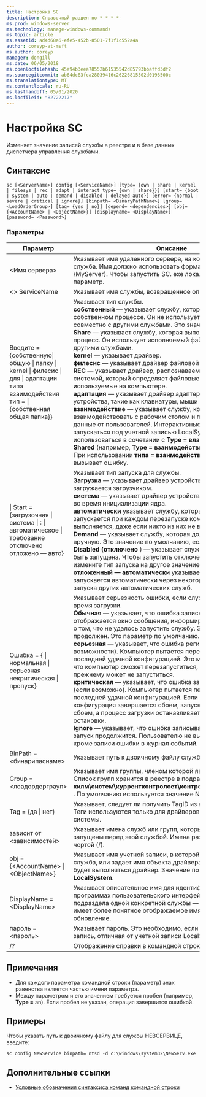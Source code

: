 ```yaml
---
title: Настройка SC
description: Справочный раздел по * * * *-
ms.prod: windows-server
ms.technology: manage-windows-commands
ms.topic: article
ms.assetid: ad4d68a6-efe5-452b-8501-7f1f1c552a4a
author: coreyp-at-msft
ms.author: coreyp
manager: dongill
ms.date: 06/05/2018
ms.openlocfilehash: 45a94b3eea78552b61535542d85793bbaffd3df2
ms.sourcegitcommit: ab64dc83fca28039416c26226815502d0193500c
ms.translationtype: MT
ms.contentlocale: ru-RU
ms.lasthandoff: 05/01/2020
ms.locfileid: "82722217"
---
```

# <a name="sc-config"></a>Настройка SC



Изменяет значение записей службы в реестре и в базе данных диспетчера управления службами.



## <a name="syntax"></a>Синтаксис

```
sc [<ServerName>] config [<ServiceName>] [type= {own | share | kernel | filesys | rec | adapt | interact type= {own | share}}] [start= {boot | system | auto | demand | disabled | delayed-auto}] [error= {normal | severe | critical | ignore}] [binpath= <BinaryPathName>] [group= <LoadOrderGroup>] [tag= {yes | no}] [depend= <dependencies>] [obj= {<AccountName> | <ObjectName>}] [displayname= <DisplayName>] [password= <Password>]
```

### <a name="parameters"></a>Параметры

|Параметр|Описание|
|---------|-----------|
|\<Имя сервера>|Указывает имя удаленного сервера, на котором расположена служба. Имя должно использовать формат UNC (например, \\ \\MyServer). Чтобы запустить SC. exe локально, опустите этот параметр.|
|\<> ServiceName|Указывает имя службы, возвращенное операцией **жеткэйнаме** .|
|Введите = {собственную\| общую \| папку \| kernel \| филесис \| для \| адаптации типа взаимодействия тип = \| {собственная общая папка}} | Указывает тип службы.</br>**собственный** — указывает службу, которая выполняется в собственном процессе. Он не использует исполняемый файл совместно с другими службами. Это значение по умолчанию.</br>**Share** — указывает службу, которая выполняется как общий процесс. Он использует исполняемый файл совместно с другими службами.</br>**kernel** — указывает драйвер.</br>**филесис** — указывает драйвер файловой системы.</br>**REC** — указывает драйвер, распознаваемый файловой системой, который определяет файловые системы, используемые на компьютере.</br>**адаптация** — указывает драйвер адаптера, который определяет устройства, такие как клавиатуры, мыши и диски.</br>**взаимодействие** — указывает службу, которая может взаимодействовать с рабочим столом и получать входные данные от пользователей. Интерактивные службы должны запускаться под учетной записью LocalSystem. Этот тип должен использоваться в сочетании с **Type = владеть** или **Type = Shared** (например, **Type = взаимодействие** **Type = владеет**). При использовании **типа = взаимодействие** само по себе вызывает ошибку.|
|\| Start = {загрузочная \| система \| : \| автоматическое \| требование отключено отложено — авто}|Указывает тип запуска для службы.</br>**Загрузка** — указывает драйвер устройства, который загружается загрузчиком.</br>**система** — указывает драйвер устройства, который запускается во время инициализации ядра.</br>**автоматически** указывает службу, которая автоматически запускается при каждом перезапуске компьютера и выполняется, даже если никто из них не входит в систему.</br>**Demand** — указывает службу, которая должна быть запущена вручную. Это значение по умолчанию, если **Start =** не задано.</br>**Disabled (отключено** ) — указывает службу, которая не может быть запущена. Чтобы запустить отключенную службу, измените тип запуска на другое значение.</br>**отложенный — автоматически** указывает службу, которая запускается автоматически через некоторое время после запуска других автоматических служб.|
|Ошибка = { \| нормальная \| серьезная некритическая \| пропуск}|Указывает серьезность ошибки, если служба не запускается во время загрузки.</br>**Обычная** — указывает, что ошибка записывается в журнал и отображается окно сообщения, информирующее пользователя о том, что не удалось запустить службу. Запуск будет продолжен. Это параметр по умолчанию.</br>**серьезная** — указывает, что ошибка регистрируется (по возможности). Компьютер пытается перезапуститься с последней удачной конфигурацией. Это может привести к тому, что компьютер сможет перезапуститься, но служба по-прежнему может не запуститься.</br>**критическая** — указывает, что ошибка записывается в журнал (если возможно). Компьютер пытается перезапуститься с последней удачной конфигурацией. Если последняя удачная конфигурация завершается сбоем, запуск также завершается сбоем, а процесс загрузки останавливается с ошибкой остановки.</br>**Ignore** — указывает, что ошибка записывается в журнал, и запуск продолжится. Пользователю не выдается уведомление, кроме записи ошибки в журнал событий.|
|BinPath = \<бинарипаснаме>|Указывает путь к двоичному файлу службы.|
|Group = \<лоадордерграуп>|Указывает имя группы, членом которой является эта служба. Список групп хранится в реестре в подразделе **хклм\систем\куррентконтролсет\контрол\сервицеграупордер** . По умолчанию используется значение NULL.|
|Tag = {да \| нет}|Указывает, следует ли получить TagID из вызова CreateService. Теги используются только для драйверов загрузки и запуска системы.|
|зависит от \<зависимостей>|Указывает имена служб или групп, которые должны быть запущены перед этой службой. Имена разделяются косой чертой (/).|
|obj = {\<AccountName> \| \<ObjectName>}|Указывает имя учетной записи, в которой будет выполняться служба, или задает имя объекта драйвера Windows, в котором будет выполняться драйвер. Значение по умолчанию — **LocalSystem**.|
|DisplayName = \<DisplayName>|Указывает описательное имя для идентификации службы в программах пользовательского интерфейса. Например, имя подраздела одной конкретной службы — **wuauserv**, которое имеет более понятное отображаемое имя автоматическое обновление.|
|пароль = \<пароль>|Указывает пароль. Это необходимо, если используется учетная запись, отличная от учетной записи LocalSystem.|
|/?|Отображение справки в командной строке.|

## <a name="remarks"></a>Примечания

-   Для каждого параметра командной строки (параметр) знак равенства является частью имени параметра.
-   Между параметром и его значением требуется пробел (например, **Type =** an). Если пробел не указан, операция завершится ошибкой.

## <a name="examples"></a>Примеры

Чтобы указать путь к двоичному файлу для службы НЕВСЕРВИЦЕ, введите:
```
sc config NewService binpath= ntsd -d c:\windows\system32\NewServ.exe
```

## <a name="additional-references"></a>Дополнительные ссылки

- [Условные обозначения синтаксиса команд командной строки](command-line-syntax-key.md)